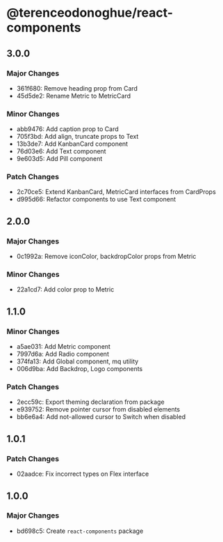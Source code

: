 # @terenceodonoghue/react-components

## 3.0.0

### Major Changes

- 361f680: Remove heading prop from Card
- 45d5de2: Rename Metric to MetricCard

### Minor Changes

- abb9476: Add caption prop to Card
- 705f3bd: Add align, truncate props to Text
- 13b3de7: Add KanbanCard component
- 76d03e6: Add Text component
- 9e603d5: Add Pill component

### Patch Changes

- 2c70ce5: Extend KanbanCard, MetricCard interfaces from CardProps
- d995d66: Refactor components to use Text component

## 2.0.0

### Major Changes

- 0c1992a: Remove iconColor, backdropColor props from Metric

### Minor Changes

- 22a1cd7: Add color prop to Metric

## 1.1.0

### Minor Changes

- a5ae031: Add Metric component
- 7997d6a: Add Radio component
- 374fa13: Add Global component, mq utility
- 006d9ba: Add Backdrop, Logo components

### Patch Changes

- 2ecc59c: Export theming declaration from package
- e939752: Remove pointer cursor from disabled elements
- bb6e6a4: Add not-allowed cursor to Switch when disabled

## 1.0.1

### Patch Changes

- 02aadce: Fix incorrect types on Flex interface

## 1.0.0

### Major Changes

- bd698c5: Create `react-components` package
